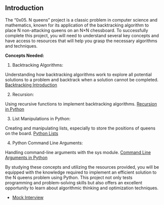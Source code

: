 ## Introduction

The “0x05. N queens” project is a classic problem in computer science and mathematics, known for its application of the backtracking algorithm to place N non-attacking queens on an N×N chessboard. To successfully complete this project, you will need to understand several key concepts and have access to resources that will help you grasp the necessary algorithms and techniques.

**Concepts Needed:**
1. Backtracking Algorithms:

Understanding how backtracking algorithms work to explore all potential solutions to a problem and backtrack when a solution cannot be completed.
[Backtracking Introduction](https://intranet.alxswe.com/rltoken/Gbaz9HkwvR9FX4zjBt9dSw)

2. Recursion:

Using recursive functions to implement backtracking algorithms.
[Recursion in Python](https://intranet.alxswe.com/rltoken/X1vaNXgy_pPyvKfOJm90XQ)

3. List Manipulations in Python:

Creating and manipulating lists, especially to store the positions of queens on the board.
[Python Lists](https://intranet.alxswe.com/rltoken/P3KbYxmdtSeoJvVfr9Iv0w)

4. Python Command Line Arguments:

Handling command-line arguments with the sys module.
[Command Line Arguments in Python](https://intranet.alxswe.com/rltoken/2IF4V6xsY_Nq-xcGDK3Bhw)

By studying these concepts and utilizing the resources provided, you will be equipped with the knowledge required to implement an efficient solution to the N queens problem using Python. This project not only tests programming and problem-solving skills but also offers an excellent opportunity to learn about algorithmic thinking and optimization techniques.

* [Mock Interview](https://intranet.alxswe.com/rltoken/aQ3uJmGVeZa-R6B1jYTjXg)
